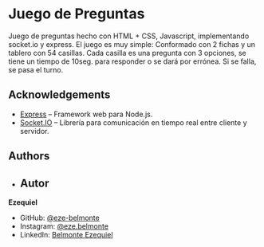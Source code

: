 
# Juego de Preguntas

Juego de preguntas hecho con HTML + CSS, Javascript, implementando socket.io y express. El juego es muy simple: Conformado con 2 fichas y un tablero con 54 casillas. Cada casilla es una pregunta con 3 opciones, se tiene un tiempo de 10seg. para responder o se dará por errónea. Si se falla, se pasa el turno. 


## Acknowledgements

- [Express](https://expressjs.com/) – Framework web para Node.js.
- [Socket.IO](https://socket.io/) – Librería para comunicación en tiempo real entre cliente y servidor.

## Authors

- ## Autor

**Ezequiel**

- GitHub: [@eze-belmonte](https://github.com/eze-belmonte)
- Instagram: [@eze.belmonte](https://instagram.com/eze.belmonte)
- LinkedIn: [Belmonte Ezequiel](https://linkedin.com/in/ezequiel-belmonte)
